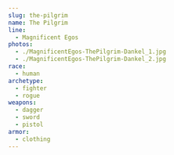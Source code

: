 ```yaml
---
slug: the-pilgrim
name: The Pilgrim
line:
  - Magnificent Egos
photos:
  - ./MagnificentEgos-ThePilgrim-Dankel_1.jpg
  - ./MagnificentEgos-ThePilgrim-Dankel_2.jpg
race:
  - human
archetype:
  - fighter
  - rogue
weapons:
  - dagger
  - sword
  - pistol
armor:
  - clothing
---
```


